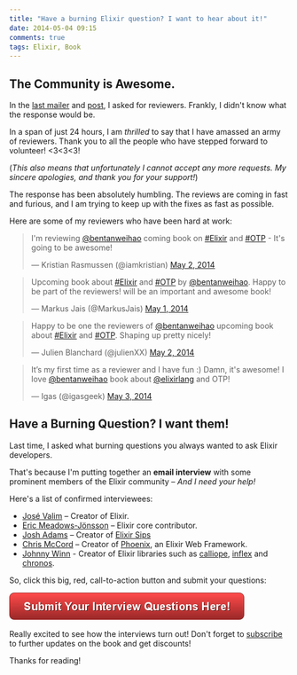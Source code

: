 ```yaml
---
title: "Have a burning Elixir question? I want to hear about it!"
date: 2014-05-04 09:15
comments: true
tags: Elixir, Book
---
```


## The Community is Awesome.

In the [last mailer](http://eepurl.com/TFQbT) and [post](/blog/2014/04/30/progress-updates-on-the-little-elixir-and-otp-guidebook/), I asked for reviewers. Frankly, I didn't know what the response would be. 

In a span of just 24 hours, I am _thrilled_ to say that I have amassed an army of reviewers. Thank you to all the people who have stepped forward to volunteer! <3<3<3! 

(_This also means that unfortunately I cannot accept any more requests. My sincere apologies, and thank you for your support!_)

The response has been absolutely humbling. The reviews are coming in fast and furious, and I am trying to keep up with the fixes as fast as possible.

Here are some of my reviewers who have been hard at work:

<blockquote class="twitter-tweet" lang="en"><p>I&#39;m reviewing <a href="https://twitter.com/bentanweihao">@bentanweihao</a> coming book on <a href="https://twitter.com/search?q=%23Elixir&amp;src=hash">#Elixir</a> and <a href="https://twitter.com/search?q=%23OTP&amp;src=hash">#OTP</a> - It&#39;s going to be awesome!</p>&mdash; Kristian Rasmussen (@iamkristian) <a href="https://twitter.com/iamkristian/statuses/462298030247788544">May 2, 2014</a></blockquote>
<script async src="//platform.twitter.com/widgets.js" charset="utf-8"></script>

<blockquote class="twitter-tweet" lang="en"><p>Upcoming book about <a href="https://twitter.com/search?q=%23Elixir&amp;src=hash">#Elixir</a> and <a href="https://twitter.com/search?q=%23OTP&amp;src=hash">#OTP</a> by <a href="https://twitter.com/bentanweihao">@bentanweihao</a>.&#10;Happy to be part of the reviewers! will be an important and awesome book!</p>&mdash; Markus Jais (@MarkusJais) <a href="https://twitter.com/MarkusJais/statuses/461971257186324480">May 1, 2014</a></blockquote>
<script async src="//platform.twitter.com/widgets.js" charset="utf-8"></script>

<blockquote class="twitter-tweet" lang="en"><p>Happy to be one the reviewers of <a href="https://twitter.com/bentanweihao">@bentanweihao</a> upcoming book about <a href="https://twitter.com/search?q=%23Elixir&amp;src=hash">#Elixir</a> and <a href="https://twitter.com/search?q=%23OTP&amp;src=hash">#OTP</a>. Shaping up pretty nicely!</p>&mdash; Julien Blanchard (@julienXX) <a href="https://twitter.com/julienXX/statuses/462138112316280832">May 2, 2014</a></blockquote>
<script async src="//platform.twitter.com/widgets.js" charset="utf-8"></script>

<blockquote class="twitter-tweet" lang="en"><p>It’s my first time as a reviewer and I have fun :) Damn, it&#39;s awesome! I love <a href="https://twitter.com/bentanweihao">@bentanweihao</a> book about <a href="https://twitter.com/elixirlang">@elixirlang</a> and OTP!</p>&mdash; Igas (@igasgeek) <a href="https://twitter.com/igasgeek/statuses/462618087158976512">May 3, 2014</a></blockquote>
<script async src="//platform.twitter.com/widgets.js" charset="utf-8"></script>

## Have a Burning Question? I want them!

Last time, I asked what burning questions you always wanted to ask Elixir developers. 

That's because I'm putting together an __email interview__ with some prominent members of the Elixir community – _And I need your help!_

Here's a list of confirmed interviewees:

* [José Valim](https://github.com/josevalim) – Creator of Elixir.
* [Eric Meadows-Jönsson](https://github.com/ericmj) – Elixir core contributor.
* [Josh Adams](https://github.com/knewter) – Creator of [Elixir Sips](http://elixirsips.com/)
* [Chris McCord](https://github.com/chrismccord) – Creator of [Phoenix](https://github.com/phoenixframework/phoenix), an Elixir Web Framework.
* [Johnny Winn](https://github.com/nurugger07) - Creator of Elixir libraries such as [calliope](https://github.com/nurugger07/calliope), [inflex](https://github.com/nurugger07/inflex) and [chronos](https://github.com/nurugger07/chronos).

So, click this big, red, call-to-action button and submit your questions:

<a href="https://docs.google.com/forms/d/13B9_qUFqmCewgA2In0coehkmoO0eeusNaYdC-tDjVvY/viewform?usp=send_form" style='border-bottom: 0px;' target='_blank'><img src="/images/interview_button.png" alt="Email me your interviews!"></a>

Really excited to see how the interviews turn out! Don't forget to [subscribe](http://exotpbook.us3.list-manage1.com/subscribe?u=e6c489d8ae654374bfa191d29&id=a7b19f5882) to further updates on the book and get discounts!

Thanks for reading!
